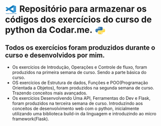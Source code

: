 # <img align="center" alt="Ernesto-VSCode" height="30" width="40" src="https://github.com/devicons/devicon/blob/master/icons/vscode/vscode-original-wordmark.svg"> Repositório para armazenar os códigos dos exercícios do curso de python da Codar.me. <img align="center" alt="Ernesto-Python" height="30" width="40" src="https://raw.githubusercontent.com/devicons/devicon/master/icons/python/python-original.svg">

## Todos os exercícios foram produzidos durante o curso e desenvolvidos por mim.

* Os exercícios de Introdução, Operações e Controle de fluxo, foram produzidos na primeira semana de curso. Sendo a parte básica do curso.
* OS exercícios de Estrutura de dados, Funções e POO(Programação Orientada a Objetos), foram produzidos na segunda semana de curso. Trazendo conceitos mais avançados.
* Os exercícios Desenvolvendo Uma API, Ferramentas do Dev e Flask, foram produzidos na terceira semana de curso. Introduzindo aos conceitos de desenvolvimento web com o python, inicialmente utilizando uma biblioteca build-in da linguagem e introduzindo ao micro framework(Flask).
